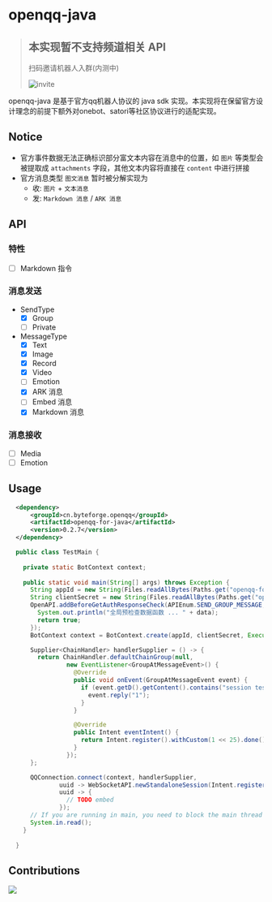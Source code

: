 # openqq-java

> 本实现暂不支持频道相关 API
> ---
> 
> 扫码邀请机器人入群(内测中)
> 
> ![invite](https://github.com/ByteForgeTech/openqq-java/assets/144019326/27ac1d87-9db1-472b-b19a-83c84174defb)


openqq-java 是基于官方qq机器人协议的 java sdk 实现。本实现将在保留官方设计理念的前提下额外对onebot、satori等社区协议进行的适配实现。

## Notice

- 官方事件数据无法正确标识部分富文本内容在消息中的位置，如 `图片` 等类型会被提取成 `attachments` 字段，其他文本内容将直接在 `content` 中进行拼接
- 官方消息类型 `图文消息` 暂时被分解实现为
  - 收: `图片` + `文本消息`
  - 发: `Markdown 消息` / `ARK 消息`

## API

### 特性

- [ ] Markdown 指令

### 消息发送

- SendType
  - [x] Group
  - [ ] Private

- MessageType
  - [x] Text
  - [x] Image
  - [x] Record
  - [x] Video
  - [ ] Emotion
  - [x] ARK 消息
  - [ ] Embed 消息
  - [x] Markdown 消息

### 消息接收

- [ ] Media
- [ ] Emotion

## Usage

```xml
  <dependency>
      <groupId>cn.byteforge.openqq</groupId>
      <artifactId>openqq-for-java</artifactId>
      <version>0.2.7</version>
  </dependency>
```

```java
  public class TestMain {
  
    private static BotContext context;
  
    public static void main(String[] args) throws Exception {
      String appId = new String(Files.readAllBytes(Paths.get("openqq-for-java/secrets/appId.txt")));
      String clientSecret = new String(Files.readAllBytes(Paths.get("openqq-for-java/secrets/clientSecret.txt")));
      OpenAPI.addBeforeGetAuthResponseCheck(APIEnum.SEND_GROUP_MESSAGE, data -> {
        System.out.println("全局预检查数据函数 ... " + data);
        return true;
      });
      BotContext context = BotContext.create(appId, clientSecret, Executors.newFixedThreadPool(20));

      Supplier<ChainHandler> handlerSupplier = () -> {
        return ChainHandler.defaultChainGroup(null,
                new EventListener<GroupAtMessageEvent>() {
                  @Override
                  public void onEvent(GroupAtMessageEvent event) {
                    if (event.getD().getContent().contains("session test")) {
                      event.reply("1");
                    }
                  }

                  @Override
                  public Intent eventIntent() {
                    return Intent.register().withCustom(1 << 25).done();
                  }
                });
      };

      QQConnection.connect(context, handlerSupplier,
              uuid -> WebSocketAPI.newStandaloneSession(Intent.register().withAll().done(), uuid, null, context),
              uuid -> {
                // TODO embed
              });
      // If you are running in main, you need to block the main thread
      System.in.read();
    }
  
  }
```

## Contributions

<a href="https://github.com/ByteForgeTech/openqq-java/graphs/contributors">
  <img src="https://contrib.rocks/image?repo=ByteForgeTech/openqq-java" />
</a>
